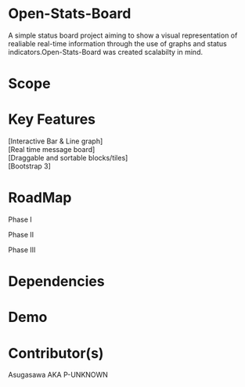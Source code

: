 Open-Stats-Board
===========

A simple status board project aiming to show a visual representation of realiable real-time information through the use of graphs and status indicators.Open-Stats-Board was created scalabilty in mind.


Scope
===========




Key Features
===========

[Interactive Bar & Line graph]<br>
[Real time message board]<br>
[Draggable and sortable blocks/tiles]<br>
[Bootstrap 3]<br>






RoadMap
===========

Phase I



Phase II



Phase III



Dependencies
===========

Demo
===========

Contributor(s)
===========
Asugasawa AKA P-UNKNOWN
